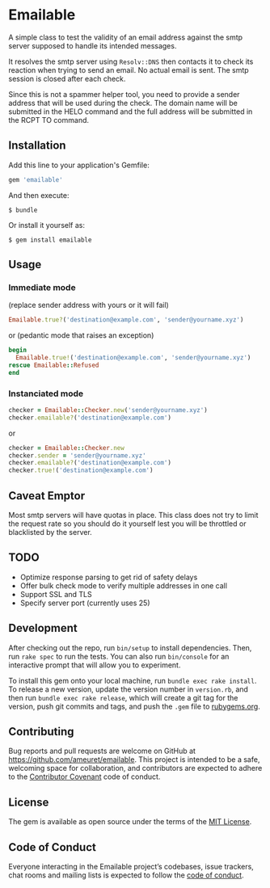 # Emailable

A simple class to test the validity of an email address against the smtp server supposed to handle its intended messages.

It resolves the smtp server using `Resolv::DNS` then contacts it to check its reaction when trying to send an email. No actual email is sent. The smtp session is closed after each check.

Since this is not a spammer helper tool, you need to provide a sender address that will be used during the check. The domain name will be submitted in the HELO command and the full address will be submitted in the RCPT TO command.

## Installation

Add this line to your application's Gemfile:

```ruby
gem 'emailable'
```

And then execute:

    $ bundle

Or install it yourself as:

    $ gem install emailable

## Usage

### Immediate mode

(replace sender address with yours or it will fail)

```ruby
Emailable.true?('destination@example.com', 'sender@yourname.xyz')
```

or (pedantic mode that raises an exception)

```ruby
begin
  Emailable.true!('destination@example.com', 'sender@yourname.xyz')
rescue Emailable::Refused
end
```

### Instanciated mode

```ruby
checker = Emailable::Checker.new('sender@yourname.xyz')
checker.emailable?('destination@example.com')
```

or

```ruby
checker = Emailable::Checker.new
checker.sender = 'sender@yourname.xyz'
checker.emailable?('destination@example.com')
checker.true!('destination@example.com')
```

## Caveat Emptor

Most smtp servers will have quotas in place. This class does not try to limit the request rate so you should do it yourself lest you will be throttled or blacklisted by the server.

## TODO

 * Optimize response parsing to get rid of safety delays
 * Offer bulk check mode to verify multiple addresses in one call
 * Support SSL and TLS
 * Specify server port (currently uses 25)

## Development

After checking out the repo, run `bin/setup` to install dependencies. Then, run `rake spec` to run the tests. You can also run `bin/console` for an interactive prompt that will allow you to experiment.

To install this gem onto your local machine, run `bundle exec rake install`. To release a new version, update the version number in `version.rb`, and then run `bundle exec rake release`, which will create a git tag for the version, push git commits and tags, and push the `.gem` file to [rubygems.org](https://rubygems.org).

## Contributing

Bug reports and pull requests are welcome on GitHub at https://github.com/ameuret/emailable. This project is intended to be a safe, welcoming space for collaboration, and contributors are expected to adhere to the [Contributor Covenant](http://contributor-covenant.org) code of conduct.

## License

The gem is available as open source under the terms of the [MIT License](http://opensource.org/licenses/MIT).

## Code of Conduct

Everyone interacting in the Emailable project’s codebases, issue trackers, chat rooms and mailing lists is expected to follow the [code of conduct](https://github.com/ameuret/emailable/blob/master/CODE_OF_CONDUCT.md).

